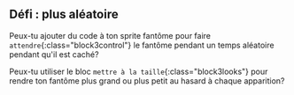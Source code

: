 ## Défi : plus aléatoire

Peux-tu ajouter du code à ton sprite fantôme pour faire `attendre`{:class="block3control"} le fantôme pendant un temps aléatoire pendant qu'il est caché?

Peux-tu utiliser le bloc `mettre à la taille`{:class="block3looks"} pour rendre ton fantôme plus grand ou plus petit au hasard à chaque apparition?